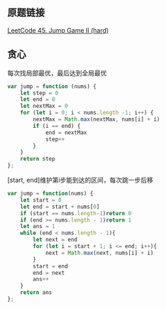 ## 原题链接

[LeetCode 45. Jump Game II (hard)](https://leetcode-cn.com/problems/jump-game-ii/)

## 贪心

每次找局部最优，最后达到全局最优

```javascript
var jump = function (nums) {
    let step = 0
    let end = 0
    let nextMax = 0
    for (let i = 0; i < nums.length -1; i++) {
        nextMax = Math.max(nextMax, nums[i] + i)
        if (i == end) {
            end = nextMax
            step++
        }
    }
    return step
};
```

[start, end]维护第i步能到达的区间，每次跳一步后移

```javascript
var jump = function(nums) {
    let start = 0
    let end = start + nums[0]
    if (start == nums.length-1)return 0
    if (end >= nums.length - 1)return 1
    let ans = 1
    while (end < nums.length - 1){
        let next = end
        for (let i = start + 1; i <= end; i++){
            next = Math.max(next, nums[i] + i)
        }
        start = end
        end = next
        ans++
    }
    return ans
};
```

